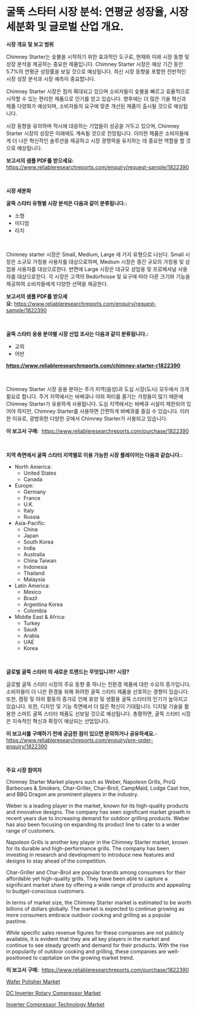 <p><h1>굴뚝 스타터 시장 분석: 연평균 성장율, 시장 세분화 및 글로벌 산업 개요.</h1></p><p><strong>시장 개요 및 보고 범위</strong></p>
<p><p>Chimney Starter는 숯불을 시작하기 위한 효과적인 도구로, 현재와 미래 시장 동향 및 성장 분석을 제공하는 중요한 제품입니다. Chimney Starter 시장은 예상 기간 동안 5.7%의 연평균 성장률을 보일 것으로 예상됩니다. 최신 시장 동향을 포함한 전반적인 시장 성장 분석과 시장 예측이 중요합니다.</p><p>Chimney Starter 시장은 점차 확대되고 있으며 소비자들이 숯불을 빠르고 효율적으로 시작할 수 있는 편리한 제품으로 인기를 얻고 있습니다. 향후에는 더 많은 기술 혁신과 제품 다양화가 예상되며, 소비자들의 요구에 맞춘 개선된 제품이 출시될 것으로 예상됩니다.</p><p>시장 동향을 유의하며 적시에 대응하는 기업들이 성공을 거두고 있으며, Chimney Starter 시장의 성장은 미래에도 계속될 것으로 전망됩니다. 이러한 제품은 소비자들에게 더 나은 혁신적인 솔루션을 제공하고 시장 경쟁력을 유지하는 데 중요한 역할을 할 것으로 예상됩니다.</p></p>
<p><strong>보고서의 샘플 PDF를 받으세요:</strong> <a href="https://www.reliableresearchreports.com/enquiry/request-sample/1822390">https://www.reliableresearchreports.com/enquiry/request-sample/1822390</a></p>
<p>&nbsp;</p>
<p><strong>시장 세분화</strong></p>
<p><strong>굴뚝 스타터 유형별 시장 분석은 다음과 같이 분류됩니다.:</strong></p>
<p><ul><li>소형</li><li>미디엄</li><li>라지</li></ul></p>
<p>&nbsp;</p>
<p><p>Chimney starter 시장은 Small, Medium, Large 세 가지 유형으로 나뉜다. Small 시장은 소규모 가정용 사용자를 대상으로하며, Medium 시장은 중간 규모의 가정용 및 상업용 사용자를 대상으로한다. 반면에 Large 시장은 대규모 상업용 및 프로페셔널 사용자를 대상으로한다. 각 시장은 고객의 Bedürfnisse 및 요구에 따라 다른 크기와 기능을 제공하여 소비자들에게 다양한 선택을 제공한다.</p></p>
<p><strong>보고서의 샘플 PDF를 받으세요:</strong>&nbsp;<a href="https://www.reliableresearchreports.com/enquiry/request-sample/1822390">https://www.reliableresearchreports.com/enquiry/request-sample/1822390</a></p>
<p>&nbsp;</p>
<p><strong> 굴뚝 스타터 응용 분야별 시장 산업 조사는 다음과 같이 분류됩니다.:</strong></p>
<p><ul><li>교외</li><li>어반</li></ul></p>
<p><strong><a href="https://www.reliableresearchreports.com/chimney-starter-r1822390">https://www.reliableresearchreports.com/chimney-starter-r1822390</a></strong></p>
<p>&nbsp;</p>
<p><p>Chimney Starter 시장 응용 분야는 주거 지역(음성)과 도심 시장(도시) 모두에서 크게 필요로 합니다. 주거 지역에서는 바베큐나 야외 파티를 즐기는 가정들이 많기 때문에 Chimney Starter가 유용하게 사용됩니다. 도심 지역에서는 바베큐 시설이 제한되어 있어야 하지만, Chimney Starter를 사용하면 간편하게 바베큐를 즐길 수 있습니다. 이러한 이유로, 광범위한 다양한 곳에서 Chimney Starter가 사용되고 있습니다.</p></p>
<p><strong>이 보고서 구매:</strong>&nbsp; <a href="https://www.reliableresearchreports.com/purchase/1822390">https://www.reliableresearchreports.com/purchase/1822390</a></p>
<p>&nbsp;</p>
<p><strong>지역 측면에서 굴뚝 스타터 지역별로 이용 가능한 시장 플레이어는 다음과 같습니다.:</strong></p>
<p><ul>
    <li>
        North America:
        <ul>
            <li>United States</li>
            <li>Canada</li>
        </ul>
    </li>
    <li>
        Europe:
        <ul>
            <li>Germany</li>
            <li>France</li>
            <li>U.K.</li>
            <li>Italy</li>
            <li>Russia</li>
        </ul>
    </li>
    <li>
        Asia-Pacific:
        <ul>
            <li>China</li>
            <li>Japan</li>
            <li>South Korea</li>
            <li>India</li>
            <li>Australia</li>
            <li>China Taiwan</li>
            <li>Indonesia</li>
            <li>Thailand</li>
            <li>Malaysia</li>
        </ul>
    </li>
    <li>
        Latin America:
        <ul>
            <li>Mexico</li>
            <li>Brazil</li>
            <li>Argentina Korea</li>
            <li>Colombia</li>
        </ul>
    </li>
    <li>
        Middle East & Africa:
        <ul>
            <li>Turkey</li>
            <li>Saudi</li>
            <li>Arabia</li>
            <li>UAE</li>
            <li>Korea</li>
        </ul>
    </li>
    </ul></p>
<p>&nbsp;</p>
<p><strong>글로벌 굴뚝 스타터 의 새로운 트렌드는 무엇입니까? 시장?</strong></p>
<p><p>글로벌 굴뚝 스타터 시장의 주요 동향 중 하나는 친환경 제품에 대한 수요의 증가입니다. 소비자들이 더 나은 환경을 위해 화려한 굴뚝 스타터 제품을 선호하는 경향이 있습니다. 또한, 캠핑 및 야외 활동의 증가로 인해 휴양 및 생활용 굴뚝 스타터의 인기가 높아지고 있습니다. 또한, 디자인 및 기능 측면에서 더 많은 혁신이 기대됩니다. 디지털 기술을 활용한 스마트 굴뚝 스타터 제품도 선보일 것으로 예상됩니다. 총평하면, 굴뚝 스타터 시장은 지속적인 혁신과 확장이 예상되는 산업입니다.</p></p>
<p><strong>이 보고서를 구매하기 전에 궁금한 점이 있으면 문의하거나 공유하세요.</strong>- <a href="https://www.reliableresearchreports.com/enquiry/pre-order-enquiry/1822390">https://www.reliableresearchreports.com/enquiry/pre-order-enquiry/1822390</a></p>
<p>&nbsp;</p>
<p><strong>주요 시장 참여자</strong></p>
<p><p>Chimney Starter Market players such as Weber, Napoleon Grills, ProQ Barbecues & Smokers, Char-Griller, Char-Broil, CampMaid, Lodge Cast Iron, and BBQ Dragon are prominent players in the industry. </p><p>Weber is a leading player in the market, known for its high-quality products and innovative designs. The company has seen significant market growth in recent years due to increasing demand for outdoor grilling products. Weber has also been focusing on expanding its product line to cater to a wider range of customers.</p><p>Napoleon Grills is another key player in the Chimney Starter market, known for its durable and high-performance grills. The company has been investing in research and development to introduce new features and designs to stay ahead of the competition.</p><p>Char-Griller and Char-Broil are popular brands among consumers for their affordable yet high-quality grills. They have been able to capture a significant market share by offering a wide range of products and appealing to budget-conscious customers.</p><p>In terms of market size, the Chimney Starter market is estimated to be worth billions of dollars globally. The market is expected to continue growing as more consumers embrace outdoor cooking and grilling as a popular pastime.</p><p>While specific sales revenue figures for these companies are not publicly available, it is evident that they are all key players in the market and continue to see steady growth and demand for their products. With the rise in popularity of outdoor cooking and grilling, these companies are well-positioned to capitalize on the growing market trend.</p></p>
<p><strong>이 보고서 구매:</strong>&nbsp;&nbsp;<a href="https://www.reliableresearchreports.com/purchase/1822390">https://www.reliableresearchreports.com/purchase/1822390</a></p>
<p><p><a href="https://github.com/JameTravis/Market-Research-Report-List-4/blob/main/wafer-polisher-market.md">Wafer Polisher Market</a></p><p><a href="https://github.com/luckyshygirl/Market-Research-Report-List-4/blob/main/dc-inverter-rotary-compressor-market.md">DC Inverter Rotary Compressor Market</a></p><p><a href="https://github.com/vimar16th/Market-Research-Report-List-4/blob/main/inverter-compressor-technology-market.md">Inverter Compressor Technology Market</a></p></p>